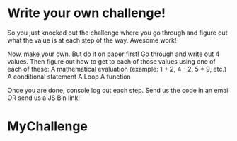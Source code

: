 # Write your own challenge!

So you just knocked out the challenge where you go through and figure out what the value is at each step of the way. Awesome work!

Now, make your own. But do it on paper first! Go through and write out 4 values. Then figure out how to get to each of those values using one of each of these: A mathematical evaluation (example: 1 + 2, 4 - 2, 5 * 9, etc.) A conditional statement A Loop A function

Once you are done, console log out each step. Send us the code in an email OR send us a JS Bin link!

# MyChallenge
